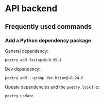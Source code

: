 # API backend

## Frequently used commands

### Add a Python dependency package

General dependency:
```
poetry add fastapi@~0.95.1
```

Dev dependency:
```
poetry add --group dev httpx@~0.24.0
```

Update dependencies and the `poetry.lock` file:
```
poetry update
```
